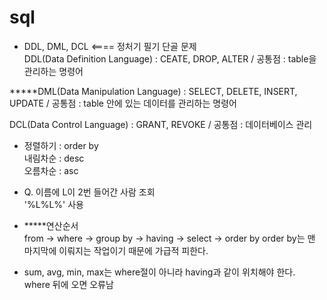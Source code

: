 # sql  
- DDL, DML, DCL <==== 정처기 필기 단골 문제  
DDL(Data Definition Language) : CEATE, DROP, ALTER / 공통점 : table을 관리하는 명령어  

*****DML(Data Manipulation Language) : SELECT, DELETE, INSERT, UPDATE / 공통점 : table 안에 있는 데이터를 관리하는 명령어  

DCL(Data Control Language) : GRANT, REVOKE / 공통점 : 데이터베이스 관리  

- 정렬하기 : order by  
내림차순 : desc  
오름차순 : asc  

- Q. 이름에 L이 2번 들어간 사람 조회  
'%L%L%' 사용  

- *****연산순서  
from -> where -> group by -> having -> select -> order by 
order by는 맨 마지막에 이뤄지는 작업이기 때문에 가급적 피한다.  

- sum, avg, min, max는 where절이 아니라 having과 같이 위치해야 한다.  
where 뒤에 오면 오류남 

